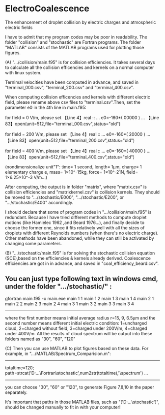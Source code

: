 # ElectroCoalescence
The enhancement of droplet collision by electric charges and atmospheric electric fields

I have to admit that my program codes may be poor in readability.
The folder "collision" and "stochastic" are Fortran programs.
The folder "MATLAB" consists of the MATLAB programs used for plotting those figures.


(A)
".../collision/main.f95" is for collision efficiencies. It takes several days to calculate all the collision efficencies and kernels on a normal computer with linux system.

Ternimal velocities have been computed in advance, and saved in "terminal_000.csv", "terminal_200.csv" and "terminal_400.csv".

When computing collision efficencies and kernels with different electric field, please rename above csv files to "terminal.csv".Then, set the parameter e0 in the 4th line in main.f95:

for field = 0 V/m, please set
【Line 4】real :: ... e0=-160*( 00000 ) ...
【Line 83】open(unit=512,file="terminal_000.csv",status="old")

for field = 200 V/m, please set
【Line 4】real :: ... e0=-160*( 20000 ) ...
【Line 83】open(unit=512,file="terminal_200.csv",status="old")

for field = 400 V/m, please set
【Line 4】real :: ... e0=-160*( 40000 ) ...
【Line 83】open(unit=512,file="terminal_400.csv",status="old")

(nondimensionalize unit"1": time= 1 second, length= 1μm, charge= 1 elementary charge e, mass= 1×10^-15kg, force= 1×10^-21N, field= 1×6.25×10^-3 V/m...)

After computing, the output is in folder "matrix", where "matrix.csv" is collision efficiencies and "matrixkernel.csv" is collision kernels. They should be moved to ".../stochastic/E000", ".../stochastic/E200", or ".../stochastic/E400" accordingly.


I should declare that some of  program codes in ".../collision/main.f95" is redundant. Because I have tried different methods to compute droplet motions (like Hamielec 1962 ,and Beard 1976...), and finally decide to choose the former one, since it fits relatively well with all the sizes of droplets with different Reynolds numbers (when there's no electric charge). Other methods have been abandoned, while they can still be activated by changing some parameters.

(B)
".../stochastic/main.f95" is for solving the stochastic collision equation (SCE),based on the efficiencies & kernels already derived.
Coalescence efficiencies are got in in advance, and saved in "coal_efficiency_beard.csv".

You can just type following text in windows cmd, under the folder ".../stochastic/" :
-------------------------------------------------
gfortran main.f95 -o main.exe
main
1 1
main
1 2
main
1 3
main
1 4
main
2 1
main
2 2
main
2 3
main
2 4
main
3 1
main
3 2
main
3 3
main
3 4
______________________
where the first number means initial average radius r=15, 9, 6.5μm
and the second number means different initial electric condition: 1=uncharged cloud, 2=charged without field, 3=charged under 200V/m, 4=charged under 400V/m.
All the results of cloud spectrum will be output into these folders named as "30", "60", "120"

(C)
Then you can use MATLAB to plot figures based on these data. 
For example, in ".../MATLAB/Spectrum_Comparision.m":
______________________
totaltime=120;
path=strcat('D:\...\Fortran\stochastic\',num2str(totaltime),'\spectrum')
...
______________________
you can choose "30", "60" or "120", to generate Figure 7,8,10 in the paper separately.

It's important that paths in those MATLAB files, such as "('D:\...\stochastic\')", should be changed manually to fit in with your computer!
